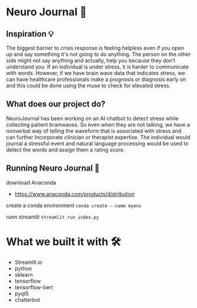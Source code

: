 # Neuro Journal 📖



## Inspiration 	💡
The biggest barrier to crisis response is feeling helpless even if you open up and say something it's not going to do anything. The person on the other side might not say anything and actually, help you because they don’t understand you. If an individual is under stress, it is harder to communicate with words. However, if we have brain wave data that indicates stress, we can have healthcare professionals make a prognosis or diagnosis early on and this could be done using the muse to check for elevated stress.



## What does our project do?
NeuroJournal has been working on an AI chatbot to detect stress while collecting patient brainwaves. So even when they are not talking, we have a nonverbal way of telling the waveform that is associated with stress and can further Incorporate clinician or therapist expertise. The individual would journal a stressful event and natural language processing would be used to detect the words and assign them a rating score.



## Running Neuro Journal 🏃

download Anaconda
* https://www.anaconda.com/products/distribution 

create a conda environment 
```conda create --name myenv```

runn streamlit 
```streamlit run index.py```



# What we built it with 🛠️
* Streamlit.io
* python
* sklearn
* tensorflow
* tensorflow-bert
* pyqt5
* chatterbot
